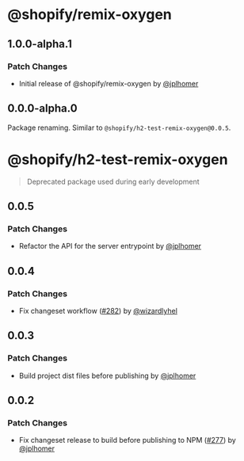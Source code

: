 # @shopify/remix-oxygen

## 1.0.0-alpha.1

### Patch Changes

- Initial release of @shopify/remix-oxygen by [@jplhomer](https://github.com/jplhomer)

## 0.0.0-alpha.0

Package renaming. Similar to `@shopify/h2-test-remix-oxygen@0.0.5`.

# @shopify/h2-test-remix-oxygen

> Deprecated package used during early development

## 0.0.5

### Patch Changes

- Refactor the API for the server entrypoint by [@jplhomer](https://github.com/jplhomer)

## 0.0.4

### Patch Changes

- Fix changeset workflow ([#282](https://github.com/Shopify/h2/pull/282)) by [@wizardlyhel](https://github.com/wizardlyhel)

## 0.0.3

### Patch Changes

- Build project dist files before publishing by [@jplhomer](https://github.com/jplhomer)

## 0.0.2

### Patch Changes

- Fix changeset release to build before publishing to NPM ([#277](https://github.com/Shopify/h2/pull/277)) by [@jplhomer](https://github.com/jplhomer)
